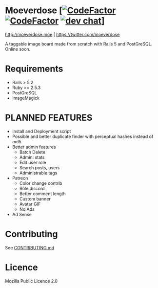 # Moeverdose [[![CodeFactor](https://www.codefactor.io/repository/github/eternialz/moeverdose/badge)](https://www.codefactor.io/repository/github/eternialz/moeverdose/) [![CodeFactor](https://travis-ci.org/eternialz/moeverdose.svg?branch=master)](https://travis-ci.org/eternialz/moeverdose) [![dev chat](https://discordapp.com/api/guilds/163371003366342657/widget.png?style=shield)](https://discord.me/moeverdose)]

http://moeverdose.moe | https://twitter.com/moeverdose

A taggable image board made from scratch with Rails 5 and PostGreSQL.
Online soon.

# Requirements

* Rails > 5.2
* Ruby >= 2.5.3
* PostGreSQL
* ImageMagick

# PLANNED FEATURES

* Install and Deployment script
* Possible and better duplicate finder with perceptual hashes instead of md5
* Better admin features
  * Batch Delete
  * Admin: stats
  * Edit user role
  * Search posts, users
  * Administrable tags
* Patreon
  * Color change contrib
  * Rôle discord
  * Better comment length
  * Custom banner
  * Avatar GIF
  * No Ads
* Ad Sense

# Contributing

See [CONTRIBUTING.md](https://github.com/eternialz/moeverdose/blob/master/CONTRIBUTING.md)

# Licence

Mozilla Public Licence 2.0
